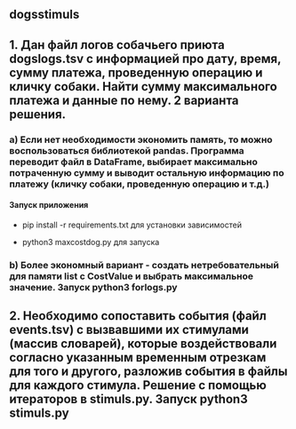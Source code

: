 ## dogsstimuls
## 1. Дан файл логов собачьего приюта dogslogs.tsv с информацией про дату, вpемя, сумму платежа, проведенную операцию и кличку собаки. Найти сумму максимального платежа и данные по нему. 2 варианта решения.

### a) Если нет необходимости экономить память, то можно воспользоваться библиотекой pandas. Программа переводит файл в DataFrame, выбирает максимально потраченную сумму и выводит остальную информацию по платежу (кличку собаки, проведенную операцию и т.д.) 

#### Запуск приложения
- pip install -r requirements.txt для установки зависимостей
+ python3 maxcostdog.py для запускa

### b) Более экономный вариант - создать нетребовательный для памяти list c CostValue и выбрать максимальное значение. Запуск python3 forlogs.py

## 2. Необходимо сопоставить события (файл events.tsv) с вызвавшими их стимулами (массив словарей), которые воздействовали согласно указанным временным отрезкам для того и другого, разложив события в файлы для каждого стимула. Решение с помощью итераторов в stimuls.py. Запуск python3 stimuls.py